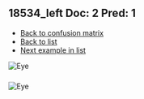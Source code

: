 ## 18534_left Doc: 2 Pred: 1
- [Back to confusion matrix](https://github.com/juliandewit/kaggle_retinopathy/blob/master/matrix.md)
- [Back to list](https://github.com/juliandewit/kaggle_retinopathy/blob/master/lists/21/list.md)
- [Next example in list](https://github.com/juliandewit/kaggle_retinopathy/blob/master/lists/21/18/18647_left.md)

![Eye](https://retinopaty.blob.core.windows.net/size1024/18534_left_2.jpeg)

### 

![Eye]()
